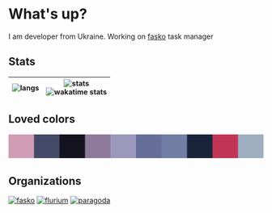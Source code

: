 #  What's up? 

I am developer from Ukraine.
Working on [fasko](https://github.com/fasko-app) task manager


## Stats

| ![langs](https://github-readme-stats.vercel.app/api/top-langs?username=roman-koshchei&theme=nord&hide_title=true&langs_count=6&hide_border=true) | ![stats](https://github-readme-stats.vercel.app/api?username=roman-koshchei&show_icons=true&theme=nord&hide_title=true&hide=prs,stars&count_private=true&hide_border=true) <br> ![wakatime stats](https://github-readme-stats.vercel.app/api/wakatime?username=romankoshchei&theme=nord&hide_border=true&langs_count=4&custom_title=Week%20activity) |
|---|---|


## Loved colors

![colors](colors.png)


## Organizations

[![fasko](https://avatars.githubusercontent.com/u/105215824?s=100&v=4)](https://github.com/fasko-app)
[![flurium](https://avatars.githubusercontent.com/u/103936719?s=100&v=4)](https://github.com/flurium)
[![paragoda](https://avatars.githubusercontent.com/u/105239700?s=100&v=4)](https://github.com/paragoda)
